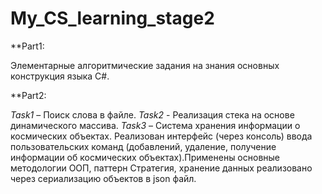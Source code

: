 # My_CS_learning_stage2

**Part1:  

Элементарные алгоритмические задания на знания основных конструкция языка С#.

**Part2:

*Task1* – Поиск слова в файле.
*Task2* - Реализация стека на основе динамического массива. 
*Task3* – Система хранения информации о космических объектах. Реализован интерфейс (через консоль) ввода пользовательских команд (добавлений, удаление, получение информации об космических объектах).Применены основные методологии ООП, паттерн Стратегия, хранение данных реализовано через сериализацию объектов в json файл.


